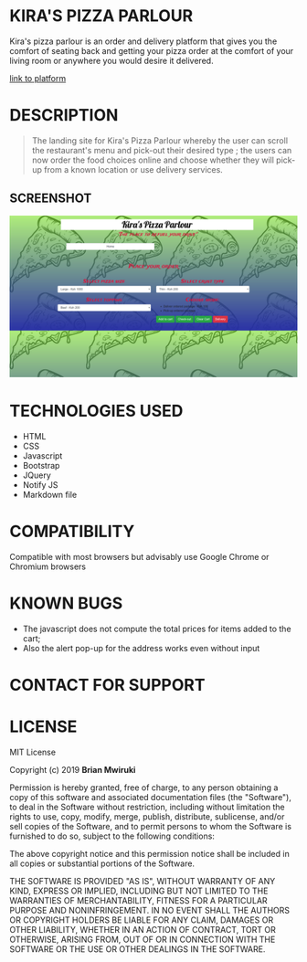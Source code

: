 # KIRA'S PIZZA PARLOUR

  Kira's pizza parlour is an order and delivery platform that gives you the comfort of seating back and getting your pizza order at the comfort of your living room or anywhere you would desire it delivered.

  [link to platform](https://duncan-kiragu.github.io/Kira-s-Pizza-Parlour/)

# DESCRIPTION
> The landing site for Kira's Pizza Parlour whereby the user can scroll the restaurant's menu and pick-out their desired type
    ; the users can now order the food choices online and choose whether they will pick-up from a known location or use delivery services.

## SCREENSHOT

  ![SCREENSHOT](images/SCREENSHOT.png)


# TECHNOLOGIES USED

  - HTML
  - CSS
  - Javascript
  - Bootstrap
  - JQuery
  - Notify JS
  - Markdown file

# COMPATIBILITY

Compatible with most browsers but advisably use Google Chrome or Chromium browsers 

# KNOWN BUGS

  - The javascript does not compute the total prices for items added to the cart;
  - Also the alert pop-up for the address works even without input


# CONTACT FOR SUPPORT


# LICENSE
MIT License

Copyright (c) 2019 **Brian Mwiruki**

Permission is hereby granted, free of charge, to any person obtaining a copy
of this software and associated documentation files (the "Software"), to deal
in the Software without restriction, including without limitation the rights
to use, copy, modify, merge, publish, distribute, sublicense, and/or sell
copies of the Software, and to permit persons to whom the Software is
furnished to do so, subject to the following conditions:

The above copyright notice and this permission notice shall be included in all
copies or substantial portions of the Software.

THE SOFTWARE IS PROVIDED "AS IS", WITHOUT WARRANTY OF ANY KIND, EXPRESS OR
IMPLIED, INCLUDING BUT NOT LIMITED TO THE WARRANTIES OF MERCHANTABILITY,
FITNESS FOR A PARTICULAR PURPOSE AND NONINFRINGEMENT. IN NO EVENT SHALL THE
AUTHORS OR COPYRIGHT HOLDERS BE LIABLE FOR ANY CLAIM, DAMAGES OR OTHER
LIABILITY, WHETHER IN AN ACTION OF CONTRACT, TORT OR OTHERWISE, ARISING FROM,
OUT OF OR IN CONNECTION WITH THE SOFTWARE OR THE USE OR OTHER DEALINGS IN THE
SOFTWARE.
